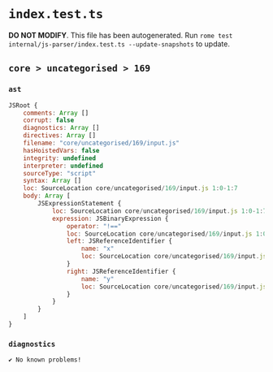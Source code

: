 # `index.test.ts`

**DO NOT MODIFY**. This file has been autogenerated. Run `rome test internal/js-parser/index.test.ts --update-snapshots` to update.

## `core > uncategorised > 169`

### `ast`

```javascript
JSRoot {
	comments: Array []
	corrupt: false
	diagnostics: Array []
	directives: Array []
	filename: "core/uncategorised/169/input.js"
	hasHoistedVars: false
	integrity: undefined
	interpreter: undefined
	sourceType: "script"
	syntax: Array []
	loc: SourceLocation core/uncategorised/169/input.js 1:0-1:7
	body: Array [
		JSExpressionStatement {
			loc: SourceLocation core/uncategorised/169/input.js 1:0-1:7
			expression: JSBinaryExpression {
				operator: "!=="
				loc: SourceLocation core/uncategorised/169/input.js 1:0-1:7
				left: JSReferenceIdentifier {
					name: "x"
					loc: SourceLocation core/uncategorised/169/input.js 1:0-1:1 (x)
				}
				right: JSReferenceIdentifier {
					name: "y"
					loc: SourceLocation core/uncategorised/169/input.js 1:6-1:7 (y)
				}
			}
		}
	]
}
```

### `diagnostics`

```
✔ No known problems!

```
